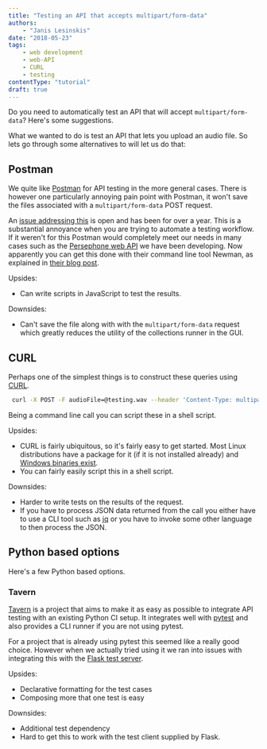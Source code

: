 ```yaml
---
title: "Testing an API that accepts multipart/form-data"
authors:
    - "Janis Lesinskis"
date: "2018-05-23"
tags:
    - web development
    - web-API
    - CURL
    - testing
contentType: "tutorial"
draft: true
---
```


Do you need to automatically test an API that will accept `multipart/form-data`? Here's some suggestions.

<!-- end excerpt -->

What we wanted to do is test an API that lets you upload an audio file. So lets go through some alternatives to will let us do that:

## Postman

We quite like [Postman](https://www.getpostman.com/) for API testing in the more general cases. There is however one particularly annoying pain point with Postman, it won't save the files associated with a `multipart/form-data` POST request.

An [issue addressing this](https://github.com/postmanlabs/postman-app-support/issues/2331) is open and has been for over a year. This is a substantial annoyance when you are trying to automate a testing workflow. If it weren't for this Postman would completely meet our needs in many cases such as the [Persephone web API](https://github.com/persephone-tools/persephone-web-API/) we have been developing. Now apparently you can get this done with their command line tool Newman, as explained in [their blog post](http://blog.getpostman.com/2014/11/15/using-newman-to-run-collections-with-file-post-requests/).

Upsides:

- Can write scripts in JavaScript to test the results.

Downsides:

- Can't save the file along with with the `multipart/form-data` request which greatly reduces the utility of the collections runner in the GUI.

## CURL

Perhaps one of the simplest things is to construct these queries using [CURL](https://curl.haxx.se/).

```sh
 curl -X POST -F audioFile=@testing.wav --header 'Content-Type: multipart/form-data' --header 'Accept: application/json' 'http://127.0.0.1:8080/v0.1/audio'
```

Being a command line call you can script these in a shell script.

Upsides:

- CURL is fairly ubiquitous, so it's fairly easy to get started. Most Linux distributions have a package for it (if it is not installed already) and [Windows binaries exist](https://curl.haxx.se/download.html).
- You can fairly easily script this in a shell script.

Downsides:

- Harder to write tests on the results of the request.
- If you have to process JSON data returned from the call you either have to use a CLI tool such as [jq](http://stedolan.github.io/jq/) or you have to invoke some other language to then process the JSON.

## Python based options

Here's a few Python based options.

### Tavern

[Tavern](https://github.com/taverntesting/tavern) is a project that aims to make it as easy as possible to integrate API testing with an existing Python CI setup. It integrates well with [pytest](https://docs.pytest.org/en/latest/) and also provides a CLI runner if you are not using pytest.

For a project that is already using pytest this seemed like a really good choice. However when we actually tried using it we ran into issues with integrating this with the [Flask test server](http://flask.pocoo.org/docs/1.0/testing/).

Upsides:

- Declarative formatting for the test cases
- Composing more that one test is easy

Downsides:

- Additional test dependency
- Hard to get this to work with the test client supplied by Flask.